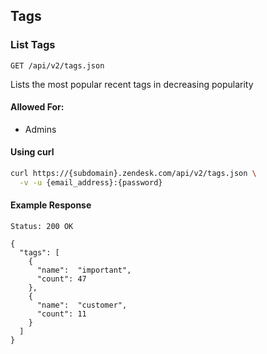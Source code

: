 ## Tags

### List Tags
`GET /api/v2/tags.json`

Lists the most popular recent tags in decreasing popularity

#### Allowed For:

 * Admins

#### Using curl

```bash
curl https://{subdomain}.zendesk.com/api/v2/tags.json \
  -v -u {email_address}:{password}
```

#### Example Response

```http
Status: 200 OK

{
  "tags": [
    {
      "name":  "important",
      "count": 47
    },
    {
      "name":  "customer",
      "count": 11
    }
  ]
}
```
